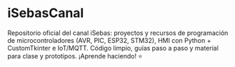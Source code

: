 # iSebasCanal
Repositorio oficial del canal iSebas: proyectos y recursos de programación de microcontroladores (AVR, PIC, ESP32, STM32), HMI con Python + CustomTkinter e IoT/MQTT. Código limpio, guías paso a paso y material para clase y prototipos. ¡Aprende haciendo! ⭐
